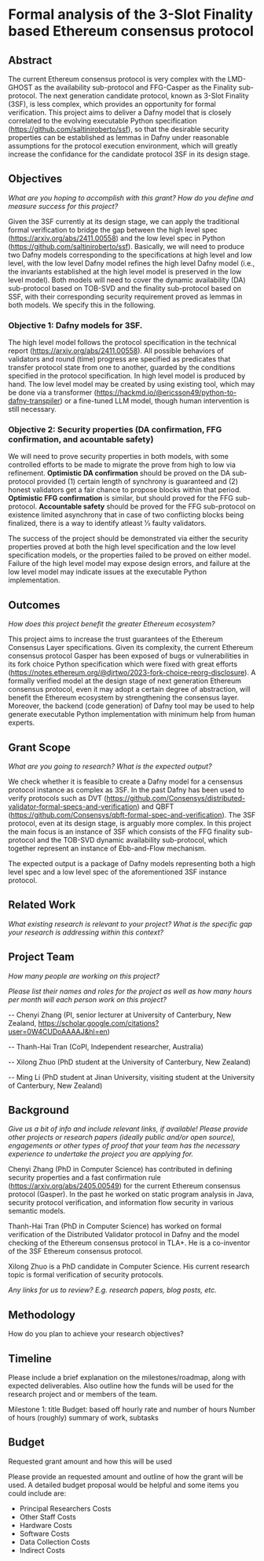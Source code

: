 # Formal analysis of the 3-Slot Finality based Ethereum consensus protocol
## Abstract

The current Ethereum consensus protocol is very complex with the LMD-GHOST as the availability sub-protocol and FFG-Casper as the Finality sub-protocol. The next generation candidate protocol, known as 3-Slot Finality (3SF), is less complex, which provides an opportunity for formal verification. This project aims to deliver a Dafny model that is closely correlated to the evolving executable Python specification (https://github.com/saltiniroberto/ssf), so that the desirable security properties can be established as lemmas in Dafny under reasonable assumptions for the protocol execution environment, which will greatly increase the confidance for the candidate protocol 3SF in its design stage.

## Objectives

*What are you hoping to accomplish with this grant? How do you define and measure success for this project?*

Given the 3SF currently at its design stage, we can apply the traditional formal verification to bridge the gap between the high level spec (https://arxiv.org/abs/2411.00558) and the low level spec in Python (https://github.com/saltiniroberto/ssf). Basically, we will need to produce two Dafny models corresponding to the specifications at high level and low level, with the low level Dafny model refines the high level Dafny model (i.e., the invariants established at the high level model is preserved in the low level model). Both models will need to cover the dynamic availability (DA) sub-protocol based on TOB-SVD and the finality sub-protocol based on SSF, with their corresponding security requirement proved as lemmas in both models. We specify this in the following.

### Objective 1: Dafny models for 3SF.
The high level model follows the protocol specification in the technical report (https://arxiv.org/abs/2411.00558). All possible behaviors of validators and round (time) progress are specified as predicates that transfer protocol state from one to another, guarded by the conditions specified in the protocol specification. In high level model is produced by hand. The low level model may be created by using existing tool, which may be done via a transformer (https://hackmd.io/@ericsson49/python-to-dafny-transpiler) or a fine-tuned LLM model, though human intervention is still necessary.

### Objective 2: Security properties (DA confirmation, FFG confirmation, and acountable safety)
We will need to prove security properties in both models, with some controlled efforts to be made to migrate the prove from high to low via refinement. **Optimistic DA confirmation** should be proved on the DA sub-protocol provided (1) certain length of synchrony is guaranteed and (2) honest validators get a fair chance to propose blocks within that period. **Optimistic FFG confirmation** is similar, but should proved for the FFG sub-protocol. **Accountable safety** should be proved for the FFG sub-protocol on existence limited asynchrony that in case of two conflicting blocks being finalized, there is a way to identify atleast 1⁄3 faulty validators.

The success of the project should be demonstrated via either the security properties proved at both the high level specification and the low level specification models, or the properties failed to be proved on either model. Failure of the high level model may expose design errors, and failure at the low level model may indicate issues at the executable Python implementation.

## Outcomes

*How does this project benefit the greater Ethereum ecosystem?*

This project aims to increase the trust guarantees of the Ethereum Consensus Layer specifications. Given its complexity, the current Ethereum consensus protocol Gasper has been exposed of bugs or vulnerabilities in its fork choice Python specification which were fixed with great efforts (https://notes.ethereum.org/@djrtwo/2023-fork-choice-reorg-disclosure). A formally verified model at the design stage of next generation Ethereum consensus protocol, even it may adopt a certain degree of abstraction, will benefit the Ethereum ecosystem by strengthening the consensus layer. Moreover, the backend (code generation) of Dafny tool may be used to help generate executable Python implementation with minimum help from human experts.

## Grant Scope

*What are you going to research? What is the expected output?*

We check whether it is feasible to create a Dafny model for a censensus protocol instance as complex as 3SF. In the past Dafny has been used to verify protocols such as DVT (https://github.com/Consensys/distributed-validator-formal-specs-and-verification) and QBFT (https://github.com/Consensys/qbft-formal-spec-and-verification). The 3SF protocol, even at its design stage, is arguably more complex. In this project the main focus is an instance of 3SF which consists of the FFG finality sub-protocol and the TOB-SVD dynamic availability sub-protocol, which together represent an instance of Ebb-and-Flow mechanism.

The expected output is a package of Dafny models representing both a high level spec and a low level spec of the aforementioned 3SF instance protocol.

## Related Work

*What existing research is relevant to your project?
What is the specific gap your research is addressing within this context?*

## Project Team

*How many people are working on this project?*

*Please list their names and roles for the project as well as how many hours per month will each person work on this project?*

-- Chenyi Zhang (PI, senior lecturer at University of Canterbury, New Zealand, https://scholar.google.com/citations?user=0W4CUDoAAAAJ&hl=en)

-- Thanh-Hai Tran (CoPI, Independent researcher, Australia)

-- Xilong Zhuo (PhD student at the University of Canterbury, New Zealand)

-- Ming Li (PhD student at Jinan University, visiting student at the University of Canterbury, New Zealand)

## Background

*Give us a bit of info and include relevant links, if available! Please provide other projects or research papers (ideally public and/or open source), engagements or other types of proof that your team has the necessary experience to undertake the project you are applying for.*

Chenyi Zhang (PhD in Computer Science) has contributed in defining security properties and a fast confirmation rule (https://arxiv.org/abs/2405.00549) for the current Ethereum consensus protocol (Gasper). In the past he worked on static program analysis in Java, security protocol verification, and information flow security in various semantic models.

Thanh-Hai Tran (PhD in Computer Science) has worked on formal verification of the Distributed Validator protocol in Dafny and the model checking of the Ethereum consensus protocol in TLA+. He is a co-inventor of the 3SF Ethereum consensus protocol.

Xilong Zhuo is a PhD candidate in Computer Science. His current research topic is formal verification of security protocols.

*Any links for us to review? E.g. research papers, blog posts, etc.*

## Methodology

How do you plan to achieve your research objectives?

## Timeline

Please include a brief explanation on the milestones/roadmap, along with expected deliverables. Also outline how the funds will be used for the research project and or members of the team.

Milestone 1: title
Budget: based off hourly rate and number of hours
Number of hours (roughly)
summary of work, subtasks

## Budget

Requested grant amount and how this will be used

Please provide an requested amount and outline of how the grant will be used. A detailed budget proposal would be helpful and some items you could include are:

- Principal Researchers Costs
- Other Staff Costs
- Hardware Costs
- Software Costs
- Data Collection Costs
- Indirect Costs
